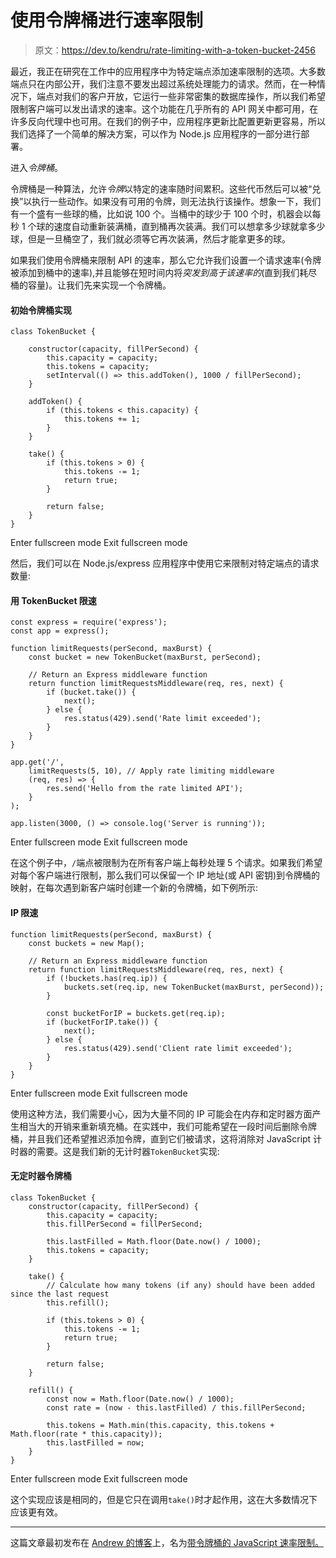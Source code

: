 # 使用令牌桶进行速率限制

> 原文：<https://dev.to/kendru/rate-limiting-with-a-token-bucket-2456>

最近，我正在研究在工作中的应用程序中为特定端点添加速率限制的选项。大多数端点只在内部公开，我们注意不要发出超过系统处理能力的请求。然而，在一种情况下，端点对我们的客户开放，它运行一些非常密集的数据库操作，所以我们希望限制客户端可以发出请求的速率。这个功能在几乎所有的 API 网关中都可用，在许多反向代理中也可用。在我们的例子中，应用程序更新比配置更新更容易，所以我们选择了一个简单的解决方案，可以作为 Node.js 应用程序的一部分进行部署。

进入*令牌桶*。

令牌桶是一种算法，允许*令牌*以特定的速率随时间累积。这些代币然后可以被“兑换”以执行一些动作。如果没有可用的令牌，则无法执行该操作。想象一下，我们有一个盛有一些球的桶，比如说 100 个。当桶中的球少于 100 个时，机器会以每秒 1 个球的速度自动重新装满桶，直到桶再次装满。我们可以想拿多少球就拿多少球，但是一旦桶空了，我们就必须等它再次装满，然后才能拿更多的球。

如果我们使用令牌桶来限制 API 的速率，那么它允许我们设置一个请求速率(令牌被添加到桶中的速率),并且能够在短时间内将*突发到高于该速率的*(直到我们耗尽桶的容量)。让我们先来实现一个令牌桶。

#### 初始令牌桶实现

```
class TokenBucket {

    constructor(capacity, fillPerSecond) {
        this.capacity = capacity;
        this.tokens = capacity;
        setInterval(() => this.addToken(), 1000 / fillPerSecond);
    }

    addToken() {
        if (this.tokens < this.capacity) {
            this.tokens += 1;
        }
    }

    take() {
        if (this.tokens > 0) {
            this.tokens -= 1;
            return true;
        }

        return false;
    }
} 
```

Enter fullscreen mode Exit fullscreen mode

然后，我们可以在 Node.js/express 应用程序中使用它来限制对特定端点的请求数量:

#### 用 TokenBucket 限速

```
const express = require('express');
const app = express();

function limitRequests(perSecond, maxBurst) {
    const bucket = new TokenBucket(maxBurst, perSecond);

    // Return an Express middleware function
    return function limitRequestsMiddleware(req, res, next) {
        if (bucket.take()) {
            next();
        } else {
            res.status(429).send('Rate limit exceeded');
        }
    }
}

app.get('/',
    limitRequests(5, 10), // Apply rate limiting middleware
    (req, res) => {
        res.send('Hello from the rate limited API');
    }
);

app.listen(3000, () => console.log('Server is running')); 
```

Enter fullscreen mode Exit fullscreen mode

在这个例子中，`/`端点被限制为在所有客户端上每秒处理 5 个请求。如果我们希望对每个客户端进行限制，那么我们可以保留一个 IP 地址(或 API 密钥)到令牌桶的映射，在每次遇到新客户端时创建一个新的令牌桶，如下例所示:

#### IP 限速

```
function limitRequests(perSecond, maxBurst) {
    const buckets = new Map();

    // Return an Express middleware function
    return function limitRequestsMiddleware(req, res, next) {
        if (!buckets.has(req.ip)) {
            buckets.set(req.ip, new TokenBucket(maxBurst, perSecond));
        }

        const bucketForIP = buckets.get(req.ip);
        if (bucketForIP.take()) {
            next();
        } else {
            res.status(429).send('Client rate limit exceeded');
        }
    }
} 
```

Enter fullscreen mode Exit fullscreen mode

使用这种方法，我们需要小心，因为大量不同的 IP 可能会在内存和定时器方面产生相当大的开销来重新填充桶。在实践中，我们可能希望在一段时间后删除令牌桶，并且我们还希望推迟添加令牌，直到它们被请求，这将消除对 JavaScript 计时器的需要。这是我们新的无计时器`TokenBucket`实现:

#### 无定时器令牌桶

```
class TokenBucket {
    constructor(capacity, fillPerSecond) {
        this.capacity = capacity;
        this.fillPerSecond = fillPerSecond;

        this.lastFilled = Math.floor(Date.now() / 1000);
        this.tokens = capacity;
    }

    take() {
        // Calculate how many tokens (if any) should have been added since the last request
        this.refill();

        if (this.tokens > 0) {
            this.tokens -= 1;
            return true;
        }

        return false;
    }

    refill() {
        const now = Math.floor(Date.now() / 1000);
        const rate = (now - this.lastFilled) / this.fillPerSecond;

        this.tokens = Math.min(this.capacity, this.tokens + Math.floor(rate * this.capacity));
        this.lastFilled = now;
    }
} 
```

Enter fullscreen mode Exit fullscreen mode

这个实现应该是相同的，但是它只在调用`take()`时才起作用，这在大多数情况下应该更有效。

* * *

这篇文章最初发布在 [Andrew 的博客](https://kendru.github.io/)上，名为[带令牌桶的 JavaScript 速率限制。](https://kendru.github.io/javascript/2018/12/28/rate-limiting-in-javascript-with-a-token-bucket/)